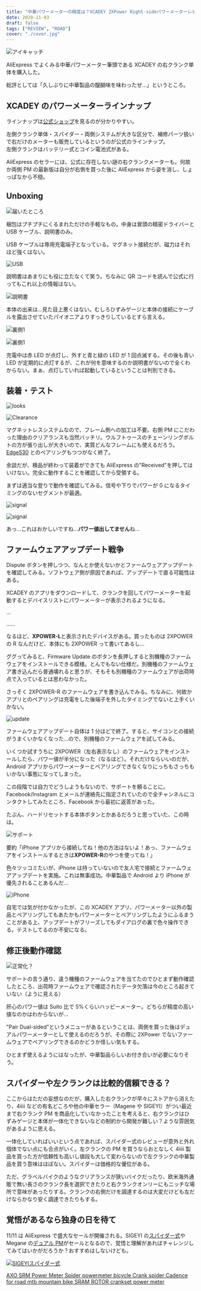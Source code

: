 ```yaml
---
title: "中華パワーメーターの精度は？XCADEY 2XPower Right-sideパワーメーターレビュー"
date: 2020-11-03
draft: false
tags: ["REVIEW", "ROAD"]
cover: "./cover.jpg"
---
```


![アイキャッチ](./cover.jpg)

AliExpress でよくみる中華パワーメーター筆頭である XCADEY の右クランク単体を購入した。

総評としては「久しぶりに中華製品の醍醐味を味わったぜ…」というところ。

## XCADEY のパワーメーターラインナップ

ラインナップは[公式ショップ](https://xcadey.com/shop/)を見るのが分かりやすい。

左側クランク単体・スパイダー・両側システムが大きな区分で、補修パーツ扱いで右だけのメーターも販売しているというのが公式のラインナップ。\
左側クランクはバッテリー式とコイン電池式がある。

<LinkBox url="https://s.click.aliexpress.com/e/_AprDnl" />

<LinkBox url="https://s.click.aliexpress.com/e/_A4DPRH" />

<LinkBox url="https://s.click.aliexpress.com/e/_9Qq8Xt" />

AliExpress のセラーには、公式に存在しない謎の右クランクメーターも。何故か両側 PM の最新版は自分が右側を買った後に AliExpress から姿を消し、しょっぱなから不穏。

<LinkBox url="https://s.click.aliexpress.com/e/_A3KpYJ" />

## Unboxing

![届いたところ](./packing.jpg)

梱包はプチプチにくるまれただけの手軽なもの。中身は冒頭の精密ドライバーと USB ケーブル、説明書のみ。

USB ケーブルは専用充電端子となっている。マグネット接続だが、磁力はそれほど強くはない。

![USB](./charge.jpg)

説明書はあまりにも役に立たなくて笑う。ちなみに QR コードを読んで公式に行ってもこれ以上の情報はない。

![説明書](./howto.jpg)

本体の出来は…見た目上悪くはない。むしろひずみゲージと本体の接続にケーブルを露出させていたパイオニアよりすっきりしているとすら言える。

![裏側1](./behind.jpg)

![裏側1](./behind2.jpg)

充電中は赤 LED が点灯し、外すと青と緑の LED が 1 回点滅する。その後も青い LED が定期的に点灯するが、これが何を意味するのか説明書がないので全くわからない。まぁ、点灯していれば起動しているということは判別できる。

## 装着・テスト

![looks](./looks.jpg)

![Clearance](./clearance.jpg)

マグネットレスシステムなので、フレーム側への加工は不要。右側 PM にこだわった理由のクリアランスも当然バッチリ。ウルフトゥースのチェーンリングボルトの方が張り出しが大きいので、実質どんなフレームにも使えるだろう。[Edge530](https://amzn.to/362FR4i) とのペアリングもつつがなく終了。

余談だが、検品が終わって装着ができても AliExpress の"Received"を押してはいけない。完全に動作することを確認してから受領する。

まずは適当な登りで動作を確認してみる。信号や下りでパワーが 0 になるタイミングのないセグメントが最適。

![signal](./signal_lost_1.png)

![signal](./signal_lost_2.png)

あっ…これはおかしいですね…**パワー値出してません**ね…

## ファームウェアアップデート戦争

Dispute ボタンを押しつつ、なんとか使えないかとファームウェアアップデートを確認してみる。ソフトウェア側が原因であれば、アップデートで直る可能性はある。

XCADEY のアプリをダウンロードして、クランクを回してパワーメーターを起動するとデバイスリストにパワーメーターが表示されるようになる。

…

……

なるほど、**XPOWER-L**と表示されたデバイスがある。買ったものは 2XPOWER の R なんだけど、本体にも 2XPOWER って書いてあるし…

ググってみると、Firmware Update のボタンを長押しすると別機種のファームウェアをインストールできる模様。とんでもない仕様だ。別機種のファームウェア書き込んだら普通壊れると思うが、そもそも別機種のファームウェアが出荷時点で入っているとは思わなかった。

さっそく 2XPOWER-R のファームウェアを書き込んでみる。ちなみに、何故かアプリとのペアリングは充電をした後端子を外したタイミングでないと上手くいかない。

![update](./update_firm.png)

ファームウェアアップデート自体は 1 分ほどで終了。すると、サイコンとの接続がうまくいかなくなった…ので、別機種のファームウェアを試してみる。

いくつか試すうちに 2XPOWER（左右表示なし）のファームウェアをインストールしたら、パワー値が半分になった（なるほど）。それだけならいいのだが、Android アプリからパワーメーターとペアリングできなくなりにっちもさっちもいかない事態になってしまった。

この段階では自力でどうしようもないので、サポートを頼ることに。Facebook/Instagram とメールが連絡先に指定されていたので全チャンネルにコンタクトしてみたところ、Facebook から最初に返答があった。

たぶん、ハードリセットする本体ボタンとかあるだろうと思っていた、この時は。

![サポート](./xcadey_troubleshoot.png)

要約「iPhone アプリから接続してね！他の方法はないよ！あっ、ファームウェアをインストールするときは**XPOWER-R**のやつを使ってね！」

色々ツッコミたいが、iPhone は持っていないので友人宅で接続とファームウェアアップデートを実施。これは無事成功。中華製品で Android より iPhone が優先されることあるんだ…

![iPhone](./fix_update.jpg)

自宅では気が付かなかったが、この XCADEY アプリ、パワーメーター以外の製品とペアリングしてもあたかもパワーメーターとペアリングしたようにふるまうことがある上、アップデートがフリーズしてもダイアログの裏で色々操作できる。テストしてるのか不安になる。

## 修正後動作確認

![正常化？](./success.png)

サポートの言う通り、違う機種のファームウェアを当てたのでひとまず動作確認したところ、出荷時ファームウェアで確認されたデータ欠落は今のところ起きていない（ように見える）

肝心のパワー値は Suito 比で 5%くらいハッピーメーター。どちらが精度の高い値なのかはわからないが…

"Pair Dual-sided"というメニューがあるということは、両側を買った後はデュアルパワーメーターとして使えるのだろうが、その際に 2XPower でないファームウェアでペアリングできるのかどうか怪しい気もする。

ひとまず使えるようにはなったが、中華製品らしいお付き合いが必要になりそう。

## スパイダーや左クランクは比較的信頼できる？

ここからはただの妄想なのだが、購入した右クランクが早々にストアから消えたり、4iiii などの有名どころや他の中華セラー（Magene や SIGEYI）がつい最近まで右クランク PM を商品化していなかったことを考えると、右クランクはひずみゲージと本体が一体化できないなどの制約から開発が難しい？ような雰囲気があるように思える。

一体化していればいいという点であれば、スパイダー式のレビューが意外と外れ個体でない点にも合点がいく。左クランクの PM を買うならおとなしく 4iiii 製品を買った方が信頼性も高いし値段も大して変わらないので左クランクの中華製品を買う意味はほぼない。スパイダーは価格的な優位がある。

ただ、グラベルバイクのようなクリアランスが狭いバイクだったり、欧米海外通販で無い長さのクランク長を選択できたりと右クランクオンリーにもニッチな場所で意味があったりする。クランクの右側だけを調達するのは大変だけども左だけならかなり安く調達できたりもする。

## 覚悟があるなら独身の日を待て

11/11 は AliExpress で盛大なセールが開催される。SIGEYI の[スパイダー式](https://s.click.aliexpress.com/e/_A8c2uT)や Megane の[デュアル PM](https://s.click.aliexpress.com/e/_AlRWLp)がセールとなるので、覚悟と理解があればチャレンジしてみてはいかがだろうか？おすすめはしないけども。

[![SIGEYIスパイダー式](./SIGEYI_spider.webp)](https://s.click.aliexpress.com/e/_9JzEFV)

[AXO SRM Power Meter Spider powermeter bicycle Crank spider Cadence for road mtb mountain bike SRAM ROTOR crankset power meter](https://s.click.aliexpress.com/e/_A8c2uT)
